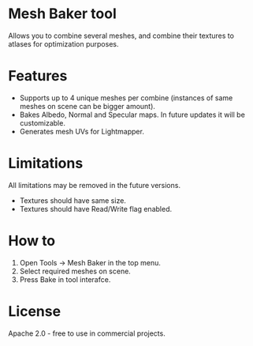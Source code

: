 # Mesh Baker tool
Allows you to combine several meshes, and combine their textures to atlases for optimization purposes.

# Features
- Supports up to 4 unique meshes per combine (instances of same meshes on scene can be bigger amount).
- Bakes Albedo, Normal and Specular maps. In future updates it will be customizable.
- Generates mesh UVs for Lightmapper.

# Limitations
All limitations may be removed in the future versions.
- Textures should have same size.
- Textures should have Read/Write flag enabled.

# How to
1. Open Tools -> Mesh Baker in the top menu. 
2. Select required meshes on scene.
3. Press Bake in tool interafce.

# License
Apache 2.0 - free to use in commercial projects.
